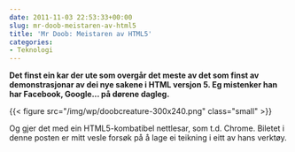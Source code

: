 ```yaml
---
date: 2011-11-03 22:53:33+00:00
slug: mr-doob-meistaren-av-html5
title: 'Mr Doob: Meistaren av HTML5'
categories:
- Teknologi
---
```


**Det finst ein kar der ute som overgår det meste av det som finst av demonstrasjonar av dei nye sakene i HTML versjon 5. Eg mistenker han har Facebook, Google... på dørene dagleg.**

 {{< figure src="/img/wp/doobcreature-300x240.png" class="small" >}}


<!--more-->

Og gjer det med ein HTML5-kombatibel nettlesar, som t.d. Chrome. Biletet i denne posten er mitt vesle forsøk på å lage ei teikning i eitt av hans verktøy.
